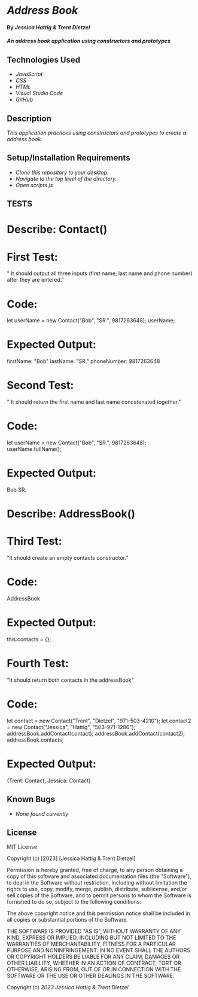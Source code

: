 # _Address Book_

#### By _**Jessica Hattig & Trent Dietzel**_

#### _An address book application using constructors and prototypes_

## Technologies Used

* _JavaScript_
* _CSS_
* _HTML_
* _Visual Studio Code_
* _GitHub_

## Description

_This application practices using constructors and prototypes to create a address book._

## Setup/Installation Requirements

* _Clone this repository to your desktop._
* _Navigate to the top level of the directory._
* _Open scripts.js_

## TESTS

# Describe: Contact()

# First Test:
" It should output all three inputs (first name, last name and phone number) after they are entered."
# Code:
let userName = new Contact("Bob", "SR.", 9817263648);
userName;
# Expected Output:
firstName: "Bob"
lastName: "SR."
phoneNumber: 9817263648

# Second Test:
" It should return the first name and last name concatenated together."
# Code:
let userName = new Contact("Bob", "SR.", 9817263648);
userName.fullName();
# Expected Output:
Bob SR.

# Describe: AddressBook()

# Third Test:
"It should create an empty contacts constructor."
# Code:
AddressBook
# Expected Output:
this.contacts = {};

# Fourth Test:
"It should return both contacts in the addressBook"
# Code:
let contact = new Contact("Trent", "Dietzel", "971-503-4210");
let contact2 = new Contact("Jessica", "Hattig", "503-971-1286");
addressBook.addContact(contact);
addressBook.addContact(contact2);
addressBook.contacts;
# Expected Output:
{Trent: Contact, Jessica: Contact}

## Known Bugs

* _None found currently_

## License

MIT License

Copyright (c) [2023] [Jessica Hattig & Trent Dietzel]

Permission is hereby granted, free of charge, to any person obtaining a copy
of this software and associated documentation files (the "Software"), to deal
in the Software without restriction, including without limitation the rights
to use, copy, modify, merge, publish, distribute, sublicense, and/or sell
copies of the Software, and to permit persons to whom the Software is
furnished to do so, subject to the following conditions:

The above copyright notice and this permission notice shall be included in all
copies or substantial portions of the Software.

THE SOFTWARE IS PROVIDED "AS IS", WITHOUT WARRANTY OF ANY KIND, EXPRESS OR
IMPLIED, INCLUDING BUT NOT LIMITED TO THE WARRANTIES OF MERCHANTABILITY,
FITNESS FOR A PARTICULAR PURPOSE AND NONINFRINGEMENT. IN NO EVENT SHALL THE
AUTHORS OR COPYRIGHT HOLDERS BE LIABLE FOR ANY CLAIM, DAMAGES OR OTHER
LIABILITY, WHETHER IN AN ACTION OF CONTRACT, TORT OR OTHERWISE, ARISING FROM,
OUT OF OR IN CONNECTION WITH THE SOFTWARE OR THE USE OR OTHER DEALINGS IN THE
SOFTWARE.

Copyright (c) _2023_ _Jessica Hattig & Trent Dietzel_